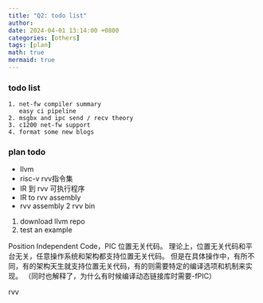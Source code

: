 ```yaml
---
title: "Q2: todo list"
author:
date: 2024-04-01 13:14:00 +0800
categories: [others]
tags: [plan]
math: true
mermaid: true
---
```


### todo list
``` plaintext
1. net-fw compiler summary
   easy ci pipeline
2. msgbx and ipc send / recv theory
3. c1200 net-fw support
4. format some new blogs
```

### plan todo
- llvm
- risc-v rvv指令集
- IR 到 rvv 可执行程序
- IR to rvv assembly
- rvv assembly 2 rvv bin


1. download llvm repo
2. test an example


Position Independent Code，PIC 位置无关代码。
理论上，位置无关代码和平台无关，任意操作系统和架构都支持位置无关代码。
但是在具体操作中，有所不同，有的架构天生就支持位置无关代码，有的则需要特定的编译选项和机制来实现。
（同时也解释了，为什么有时候编译动态链接库时需要-fPIC）

rvv

